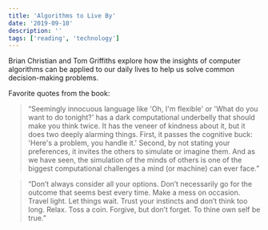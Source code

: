 ```yaml
---
title: 'Algorithms to Live By'
date: '2019-09-10'
description: ''
tags: ['reading', 'technology']
---
```


Brian Christian and Tom Griffiths explore how the insights of computer algorithms can be applied to our daily lives to help us solve common decision-making problems.

Favorite quotes from the book:

> “Seemingly innocuous language like 'Oh, I'm flexible' or 'What do you want to do tonight?' has a dark computational underbelly that should make you think twice. It has the veneer of kindness about it, but it does two deeply alarming things. First, it passes the cognitive buck: 'Here's a problem, you handle it.' Second, by not stating your preferences, it invites the others to simulate or imagine them. And as we have seen, the simulation of the minds of others is one of the biggest computational challenges a mind (or machine) can ever face.”

> “Don’t always consider all your options. Don’t necessarily go for the outcome that seems best every time. Make a mess on occasion. Travel light. Let things wait. Trust your instincts and don’t think too long. Relax. Toss a coin. Forgive, but don’t forget. To thine own self be true.”
